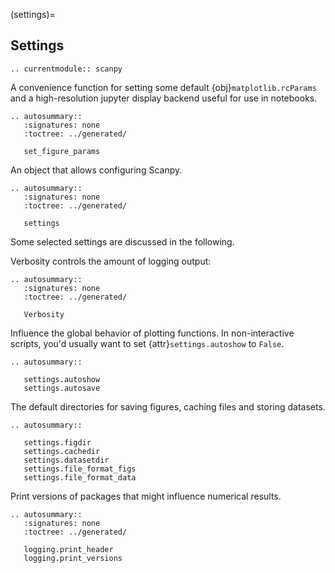 (settings)=

## Settings


```{eval-rst}
.. currentmodule:: scanpy
```

A convenience function for setting some default {obj}`matplotlib.rcParams` and a
high-resolution jupyter display backend useful for use in notebooks.

```{eval-rst}
.. autosummary::
   :signatures: none
   :toctree: ../generated/

   set_figure_params
```

An object that allows configuring Scanpy.

```{eval-rst}
.. autosummary::
   :signatures: none
   :toctree: ../generated/

   settings
```

Some selected settings are discussed in the following.

Verbosity controls the amount of logging output:

```{eval-rst}
.. autosummary::
   :signatures: none
   :toctree: ../generated/

   Verbosity
```

Influence the global behavior of plotting functions. In non-interactive scripts,
you'd usually want to set {attr}`settings.autoshow` to `False`.

```{eval-rst}
.. autosummary::

   settings.autoshow
   settings.autosave
```

The default directories for saving figures, caching files and storing datasets.

```{eval-rst}
.. autosummary::

   settings.figdir
   settings.cachedir
   settings.datasetdir
   settings.file_format_figs
   settings.file_format_data
```

Print versions of packages that might influence numerical results.

```{eval-rst}
.. autosummary::
   :signatures: none
   :toctree: ../generated/

   logging.print_header
   logging.print_versions
```
